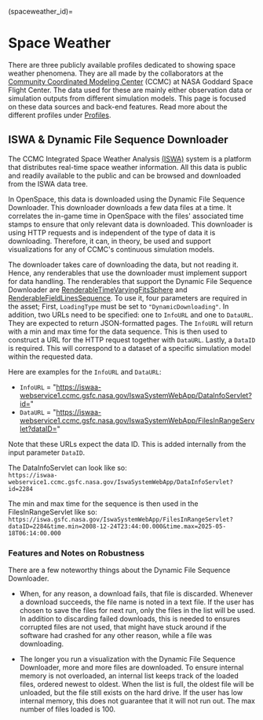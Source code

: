 (spaceweather_id)=
# Space Weather

There are three publicly available profiles dedicated to showing space weather phenomena. They are all made by the collaborators at the [Community Coordinated Modeling Center](https://ccmc.gsfc.nasa.gov/) (CCMC) at NASA Goddard Space Flight Center. The data used for these are mainly either observation data or simulation outputs from different simulation models. This page is focused on these data sources and back-end features. Read more about the different profiles under [Profiles](/profiles/index.md).

## ISWA & Dynamic File Sequence Downloader

The CCMC Integrated Space Weather Analysis [(ISWA)](https://ccmc.gsfc.nasa.gov/tools/ISWA/) system is a platform that distributes real-time space weather information. All this data is public and readily available to the public and can be browsed and downloaded from the ISWA data tree.

In OpenSpace, this data is downloaded using the Dynamic File Sequence Downloader. This downloader downloads a few data files at a time. It correlates the in-game time in OpenSpace with the files' associated time stamps to ensure that only relevant data is downloaded. This downloader is using HTTP requests and is independent of the type of data it is downloading. Therefore, it can, in theory, be used and support visualizations for any of CCMC's continuous simulation models.

The downloader takes care of downloading the data, but not reading it. Hence, any renderables that use the downloader must implement support for data handling. The renderables that support the Dynamic File Sequence Downloader are [RenderableTimeVaryingFitsSphere](fitsfilereader_renderable_time_varying_fits_sphere) and [RenderableFieldLinesSequence](fieldlinessequence_renderablefieldlinessequence). To use it, four parameters are required in the asset; First, `LoadingType` must be set to `"DynamicDownloading"`. In addition, two URLs need to be specified: one to `InfoURL` and one to `DataURL`. They are expected to return JSON-formatted pages. The `InfoURL` will return with a min and max time for the data sequence. This is then used to construct a URL for the HTTP request together with `DataURL`. Lastly, a `DataID` is required. This will correspond to a dataset of a specific simulation model within the requested data.

Here are examples for the `InfoURL` and `DataURL`:
  - `InfoURL` = "https://iswaa-webservice1.ccmc.gsfc.nasa.gov/IswaSystemWebApp/DataInfoServlet?id="
  - `DataURL` = "https://iswaa-webservice1.ccmc.gsfc.nasa.gov/IswaSystemWebApp/FilesInRangeServlet?dataID="

Note that these URLs expect the data ID. This is added internally from the input parameter `DataID`.

The DataInfoServlet can look like so: <br>
`https://iswaa-webservice1.ccmc.gsfc.nasa.gov/IswaSystemWebApp/DataInfoServlet?id=2284`

The min and max time for the sequence is then used in the FilesInRangeServlet like so: <br>
`https://iswa.gsfc.nasa.gov/IswaSystemWebApp/FilesInRangeServlet?dataID=2284&time.min=2008-12-24T23:44:00.000&time.max=2025-05-18T06:14:00.000`

### Features and Notes on Robustness

There are a few noteworthy things about the Dynamic File Sequence Downloader.
- When, for any reason, a download fails, that file is discarded. Whenever a download succeeds, the file name is noted in a text file. If the user has chosen to save the files for next run, only the files in the list will be used. In addition to discarding failed downloads, this is needed to ensures corrupted files are not used, that might have stuck around if the software had crashed for any other reason, while a file was downloading.

- The longer you run a visualization with the Dynamic File Sequence Downloader, more and more files are downloaded. To ensure internal memory is not overloaded, an internal list keeps track of the loaded files, ordered newest to oldest. When the list is full, the oldest file will be unloaded, but the file still exists on the hard drive. If the user has low internal memory, this does not guarantee that it will not run out. The max number of files loaded is 100.
